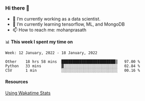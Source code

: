 ### Hi there 👋

- 🔭 I’m currently working as a data scientist.
- 🌱 I’m currently learning tensorflow, ML, and MongoDB
- 📫 How to reach me: mohanprasath

📊 **This week I spent my time on**
<!--START_SECTION:waka-->
```text
Week: 12 January, 2022 - 18 January, 2022

Other    18 hrs 58 mins  ████████████████████████▒   97.00 % 
Python   33 mins         ▓░░░░░░░░░░░░░░░░░░░░░░░░   02.84 % 
CSV      1 min           ░░░░░░░░░░░░░░░░░░░░░░░░░   00.16 % 
```
<!--END_SECTION:waka-->

#### Resources
[Using Wakatime Stats](https://github.com/marketplace/actions/waka-readme)
